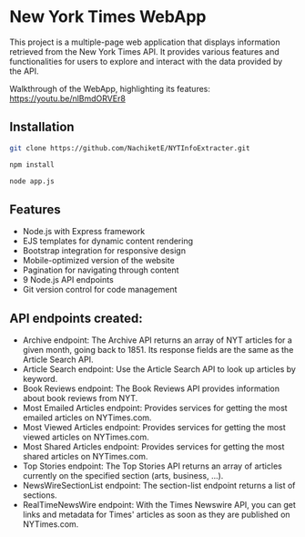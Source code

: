 # New York Times WebApp

This project is a multiple-page web application that displays information retrieved from the New York Times API. It provides various features and functionalities for users to explore and interact with the data provided by the API.

Walkthrough of the WebApp, highlighting its features: 
https://youtu.be/nlBmdORVEr8

## Installation

```bash
git clone https://github.com/NachiketE/NYTInfoExtracter.git
```
```bash
npm install
```
```bash
node app.js
```
## Features

- Node.js with Express framework
- EJS templates for dynamic content rendering
- Bootstrap integration for responsive design
- Mobile-optimized version of the website
- Pagination for navigating through content
- 9 Node.js API endpoints
- Git version control for code management

## API endpoints created:
- Archive endpoint: The Archive API returns an array of NYT articles for a given month, going back to 1851. Its response fields are the same as the Article Search API. 
- Article Search endpoint: Use the Article Search API to look up articles by keyword. 
- Book Reviews endpoint: The Book Reviews API provides information about book reviews from NYT.
- Most Emailed Articles endpoint: 
Provides services for getting the most emailed articles on NYTimes.com.
- Most Viewed Articles endpoint: 
Provides services for getting the most viewed articles on NYTimes.com.
- Most Shared Articles endpoint: 
Provides services for getting the most shared articles on NYTimes.com.
- Top Stories endpoint: The Top Stories API returns an array of articles currently on the specified section (arts, business, ...).
- NewsWireSectionList endpoint: The section-list endpoint returns a list of sections.
- RealTimeNewsWire endpoint: With the Times Newswire API, you can get links and metadata for Times' articles as soon as they are published on NYTimes.com. 



